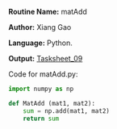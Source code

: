 **Routine Name:** matAdd

**Author:** Xiang Gao 

**Language:** Python.

**Output:** [Tasksheet_09](https://github.com/GoByMark/math4610/blob/main/Homework_Tasks/Tasksheet_09/Tasksheet%2009.pdf)

Code for matAdd.py:  
```Python
import numpy as np

def MatAdd (mat1, mat2):
    sum = np.add(mat1, mat2)
    return sum
```
